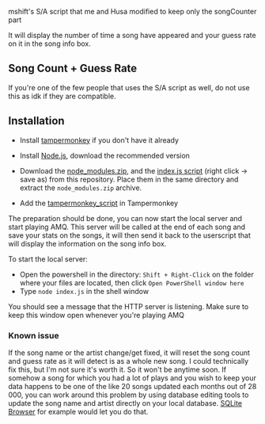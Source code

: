 mshift's S/A script that me and Husa modified to keep only the songCounter part

It will display the number of time a song have appeared and your guess rate on it in the song info box.

## Song Count + Guess Rate

If you're one of the few people that uses the S/A script as well, do not use this as idk if they are compatible.

## Installation

- Install [tampermonkey](https://www.tampermonkey.net/) if you don't have it already

- Install [Node.js](https://nodejs.org/en/), download the recommended version

- Download the [node_modules.zip](https://github.com/xSardine/AMQ-Stuff/raw/main/songCountGuessRate/node_modules.zip), and the [index.js script](https://raw.githubusercontent.com/xSardine/AMQ-Stuff/main/songCountGuessRate/index.js) (right click → save as) from this repository. Place them in the same directory and extract the `node_modules.zip` archive.

- Add the [tampermonkey_script](https://github.com/xSardine/AMQ-Stuff/raw/main/songCountGuessRate/tampermonkey_script.user.js) in Tampermonkey

The preparation should be done, you can now start the local server and start playing AMQ.
This server will be called at the end of each song and save your stats on the songs, it will then send it back to the userscript that will display the information on the song info box.

To start the local server:

- Open the powershell in the directory: `Shift + Right-Click` on the folder where your files are located, then click `Open PowerShell window here`
- Type `node index.js` in the shell window

You should see a message that the HTTP server is listening. Make sure to keep this window open whenever you're playing AMQ

### Known issue

If the song name or the artist change/get fixed, it will reset the song count and guess rate as it will detect is as a whole new song. I could technically fix this, but I'm not sure it's worth it. So it won't be anytime soon.
If somehow a song for which you had a lot of plays and you wish to keep your data happens to be one of the like 20 songs updated each months out of 28 000, you can work around this problem by using database editing tools to update the song name and artist directly on your local database. [SQLite Browser](https://sqlitebrowser.org/) for example would let you do that.
